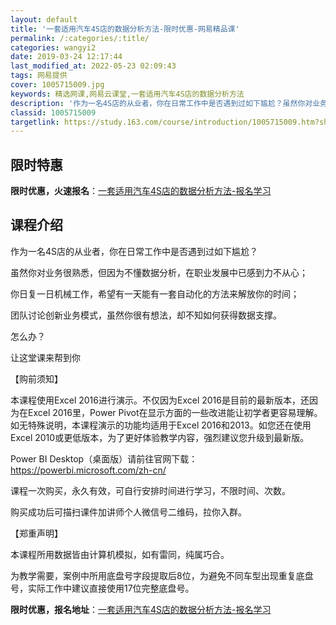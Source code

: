 ```yaml
---
layout: default
title: '一套适用汽车4S店的数据分析方法-限时优惠-网易精品课'
permalink: /:categories/:title/
categories: wangyi2
date: 2019-03-24 12:17:44
last_modified_at: 2022-05-23 02:09:43
tags: 网易提供
cover: 1005715009.jpg
keywords: 精选网课,网易云课堂,一套适用汽车4S店的数据分析方法
description: '作为一名4S店的从业者，你在日常工作中是否遇到过如下尴尬？虽然你对业务很熟悉，但因为不懂数据分析，在职业发展中已感到力不'
classid: 1005715009
targetlink: https://study.163.com/course/introduction/1005715009.htm?share=1&shareId=1025206652&utm_campaign=share&utm_medium=iphoneShare&utm_source=&utm_u=1025206652
---
```


## 限时特惠

**限时优惠，火速报名**：[一套适用汽车4S店的数据分析方法-报名学习](https://study.163.com/course/introduction/1005715009.htm?share=1&shareId=1025206652&utm_campaign=share&utm_medium=iphoneShare&utm_source=&utm_u=1025206652)

## 课程介绍

作为一名4S店的从业者，你在日常工作中是否遇到过如下尴尬？



虽然你对业务很熟悉，但因为不懂数据分析，在职业发展中已感到力不从心；

你日复一日机械工作，希望有一天能有一套自动化的方法来解放你的时间；

团队讨论创新业务模式，虽然你很有想法，却不知如何获得数据支撑。



怎么办？



让这堂课来帮到你



【购前须知】

本课程使用Excel 2016进行演示。不仅因为Excel 2016是目前的最新版本，还因为在Excel 2016里，Power Pivot在显示方面的一些改进能让初学者更容易理解。如无特殊说明，本课程演示的功能均适用于Excel 2016和2013。如您还在使用Excel 2010或更低版本，为了更好体验教学内容，强烈建议您升级到最新版。

Power BI Desktop（桌面版）请前往官网下载： https://powerbi.microsoft.com/zh-cn/

课程一次购买，永久有效，可自行安排时间进行学习，不限时间、次数。

购买成功后可描扫课件加讲师个人微信号二维码，拉你入群。



【郑重声明】

本课程所用数据皆由计算机模拟，如有雷同，纯属巧合。

为教学需要，案例中所用底盘号字段提取后8位，为避免不同车型出现重复底盘号，实际工作中建议直接使用17位完整底盘号。

**限时优惠，报名地址**：[一套适用汽车4S店的数据分析方法-报名学习](https://study.163.com/course/introduction/1005715009.htm?share=1&shareId=1025206652&utm_campaign=share&utm_medium=iphoneShare&utm_source=&utm_u=1025206652)

